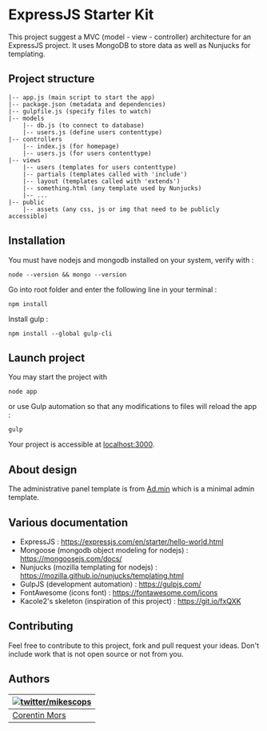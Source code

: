 # ExpressJS Starter Kit

This project suggest a MVC (model - view - controller) architecture for an ExpressJS project.
It uses MongoDB to store data as well as Nunjucks for templating.


## Project structure

```
|-- app.js (main script to start the app)
|-- package.json (metadata and dependencies)
|-- gulpfile.js (specify files to watch)
|-- models
	|-- db.js (to connect to database)
	|-- users.js (define users contenttype)
|-- controllers
	|-- index.js (for homepage)
	|-- users.js (for users contenttype)
|-- views
	|-- users (templates for users contenttype)
	|-- partials (templates called with 'include')
	|-- layout (templates called with 'extends')
	|-- something.html (any template used by Nunjucks)
	|-- ...
|-- public
	|-- assets (any css, js or img that need to be publicly accessible)

```


## Installation

You must have nodejs and mongodb installed on your system, verify with :

`node --version && mongo --version`

Go into root folder and enter the following line in your terminal :

`npm install`

Install gulp : 

`npm install --global gulp-cli`


## Launch project

You may start the project with

`node app`

or use Gulp automation so that any modifications to files will reload the app :

`gulp`

Your project is accessible at [localhost:3000](http://localhost:3000).


## About design

The administrative panel template is from [Ad.min](https://github.com/Mikescops/ad.min) which is a minimal admin template.


## Various documentation

- ExpressJS : https://expressjs.com/en/starter/hello-world.html
- Mongoose (mongodb object modeling for nodejs) : https://mongoosejs.com/docs/
- Nunjucks (mozilla templating for nodejs) : https://mozilla.github.io/nunjucks/templating.html
- GulpJS (development automation) : https://gulpjs.com/
- FontAwesome (icons font) : https://fontawesome.com/icons
- Kacole2's skeleton (inspiration of this project) : https://git.io/fxQXK


## Contributing

Feel free to contribute to this project, fork and pull request your ideas.
Don't include work that is not open source or not from you.


## Authors

| [![twitter/mikescops](https://avatars0.githubusercontent.com/u/4266283?s=100&v=4)](http://twitter.com/mikescops "Follow @mikescops on Twitter") |                                
|---|                                                                                                                                                                              
| [Corentin Mors](https://pixelswap.fr/) |      